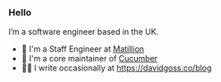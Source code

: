 ### Hello

I’m a software engineer based in the UK.

- 🏢 I'm a Staff Engineer at [Matillion](https://www.matillion.com/)
- 🥒 I'm a core maintainer of [Cucumber](https://github.com/cucumber)
- ✍🏻 I write occasionally at <https://davidgoss.co/blog>
